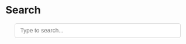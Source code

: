 <!DOCTYPE html>
<html lang="en">
<head>
  <meta charset="UTF-8" />
  <meta name="viewport" content="width=device-width, initial-scale=1" />
  <title>Search</title>
  <style>
    /* Style the search results container */
    #results-container {
      list-style: none;
      padding: 0;
      max-width: 600px;
      margin: 20px auto;
    }

    /* Rectangular search result slot */
    .search-result {
      border: 1px solid #ccc;
      padding: 12px;
      margin-bottom: 10px;
      border-radius: 5px;
      background: #f9f9f9;
      transition: background-color 0.2s ease;
    }

    .search-result:hover {
      background: #e2e8f0;
    }

    /* Make entire slot clickable */
    .search-result a {
      color: inherit;
      text-decoration: none;
      display: block;
    }

    /* Title styling, single line no dots */
    .search-result h3 {
      margin: 0 0 6px 0;
      font-size: 18px;
      white-space: nowrap;
      overflow: hidden;
      text-overflow: clip; /* no dots */
    }

    /* Content snippet, single line no dots */
    .search-result p {
      margin: 0;
      font-size: 14px;
      color: #555;
      white-space: nowrap;
      overflow: hidden;
      text-overflow: clip; /* no dots */
    }

    /* Input styling */
    #search-input {
      width: 600px;
      max-width: 90%;
      margin: 20px auto;
      display: block;
      font-size: 16px;
      padding: 10px 14px;
      border: 1px solid #ccc;
      border-radius: 5px;
    }
  </style>
</head>
<body>
  <h1>Search</h1>

  <input type="text" id="search-input" placeholder="Type to search..." />
  <ul id="results-container"></ul>

  <script src="https://unpkg.com/simple-jekyll-search/dest/simple-jekyll-search.min.js"></script>
  <script>
    SimpleJekyllSearch({
      searchInput: document.getElementById('search-input'),
      resultsContainer: document.getElementById('results-container'),
      json: '/search.json',
      searchResultTemplate: `
        <li class="search-result">
          <a href="{url}">
            <h3>{title}</h3>
            <p>{content}</p>
          </a>
        </li>
      `,
      noResultsText: 'No results found',
      limit: 10,
      fuzzy: false,
    });
  </script>
</body>
</html>

